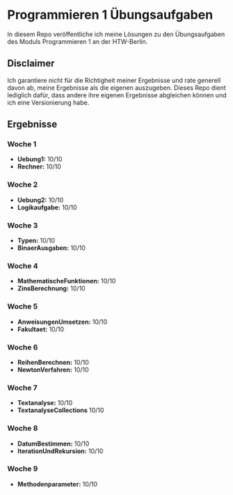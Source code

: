 # Programmieren 1 Übungsaufgaben

In diesem Repo veröffentliche ich meine Lösungen zu den Übungsaufgaben des Moduls Programmieren 1 an der HTW-Berlin.

## Disclaimer

Ich garantiere nicht für die Richtigheit meiner Ergebnisse und rate generell davon ab, meine Ergebnisse als die eigenen auszugeben. Dieses Repo dient lediglich dafür, dass andere ihre eigenen Ergebnisse abgleichen können und ich eine Versionierung habe.

## Ergebnisse

### Woche 1

- **Uebung1:** 10/10
- **Rechner:** 10/10

### Woche 2

- **Uebung2:** 10/10
- **Logikaufgabe:** 10/10

### Woche 3

- **Typen:** 10/10
- **BinaerAusgaben:** 10/10

### Woche 4

- **MathematischeFunktionen:** 10/10
- **ZinsBerechnung:** 10/10

### Woche 5

- **AnweisungenUmsetzen:** 10/10
- **Fakultaet:** 10/10

### Woche 6

- **ReihenBerechnen:** 10/10
- **NewtonVerfahren:** 10/10

### Woche 7

- **Textanalyse:** 10/10
- **TextanalyseCollections** 10/10

### Woche 8

- **DatumBestimmen:** 10/10
- **IterationUndRekursion:** 10/10

### Woche 9

- **Methodenparameter:** 10/10
